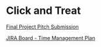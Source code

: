 # Click and Treat

[Final Project Pitch Submission](https://docs.google.com/document/d/19jHNFmB-RNIfTSqL__L6Vild3wVimdt0VtsSXUiloRg/edit?tab=t.0)

[JIRA Board - Time Management Plan](https://tatig.atlassian.net/jira/software/projects/SCRUM/boards/1)